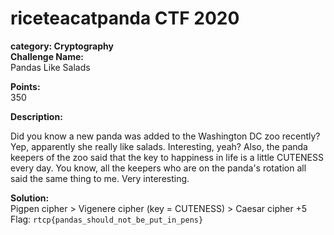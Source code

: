 # riceteacatpanda CTF 2020 <br/>
**category: Cryptography** <br/>
**Challenge Name:** <br/>
Pandas Like Salads

**Points:** <br/>
350

**Description:** <br/>

Did you know a new panda was added to the Washington DC zoo recently? Yep, apparently she really like salads. Interesting, yeah? Also, the panda keepers of the zoo said that the key to happiness in life is a little CUTENESS every day. You know, all the keepers who are on the panda's rotation all said the same thing to me. Very interesting.



**Solution:** <br/>
Pigpen cipher > Vigenere cipher (key = CUTENESS) > Caesar cipher +5 <br/>
Flag: `rtcp{pandas_should_not_be_put_in_pens}`
